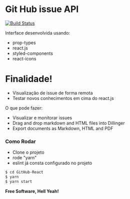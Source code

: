 # Git Hub issue API

[![Build Status](https://travis-ci.org/joemccann/dillinger.svg?branch=master)](https://travis-ci.org/joemccann/dillinger)

Interface desenvolvida usando:

  - prop-types
  - react.js
  - styled-components
  - react-icons

# Finalidade!

  - Visualização de issue de forma remota
  - Testar novos conhecimentos em cima do react.js


O que pode fazer:
  - Visualizar e monitorar issues
  - Drag and drop markdown and HTML files into Dillinger
  - Export documents as Markdown, HTML and PDF


### Como Rodar

 - Clone o projeto
  - rode "yarn"
  - eslint já consta configurado no projeto
 
```sh
$ cd GitHub-React
$ yarn
$ yarn start
```

**Free Software, Hell Yeah!**

   [linkedin]: <https://www.linkedin.com/in/jo%C3%A3o-pedro-medina-aa029b149/>
   [github]: <https://github.com/BetaMedina>
  
